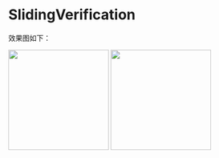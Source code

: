 SlidingVerification
=

效果图如下：
<div align="left" >
<img src="https://img-blog.csdnimg.cn/20191220102331349.jpg" width="200">
<img src="https://img-blog.csdnimg.cn/20191220102356522.jpg" width="200">
</div> 

